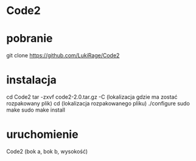 # Code2

# pobranie
git clone https://github.com/LukiRage/Code2

# instalacja
cd Code2
tar -zxvf code2-2.0.tar.gz -C (lokalizacja gdzie ma zostać rozpakowany plik)
cd (lokalizacja rozpakowanego pliku)
./configure
sudo make
sudo make install

# uruchomienie
Code2 (bok a, bok b, wysokość)
